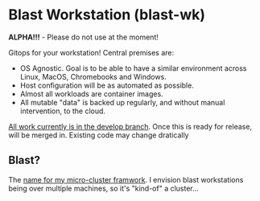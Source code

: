# Blast Workstation (blast-wk)

**ALPHA!!!** - Please do not use at the moment!

Gitops for your workstation!  Central premises are:

- OS Agnostic.  Goal is to be able to have a similar environment across Linux, MacOS, Chromebooks and Windows.
- Host configuration will be as automated as possible.  
- Almost all workloads are container images.
- All mutable "data" is backed up regularly, and without manual intervention, to the cloud.

[All work currently is in the develop branch](https://github.com/ssmiller25/immutabledesktop/tree/develop).  Once this is ready for release, will be merged in.  Existing code may change dratically

## Blast?

The [name for my micro-cluster framwork](https://github.com/ssmiller25/blast).  I envision blast workstations being over multiple machines, so it's "kind-of" a cluster...